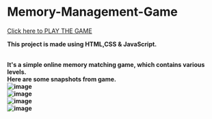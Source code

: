 # Memory-Management-Game
<a href="https://raw.githack.com/lata1912/Memory-Matching-Game/main/index.html">Click here to PLAY THE GAME</a>

<b>This project is made using HTML,CSS & JavaScript.<br><br>

It's a simple online memory matching game, which contains various levels.<br>
Here are some snapshots from game.<br> <b>
![image](https://github.com/user-attachments/assets/b9c58013-6dc2-4268-9b44-28e3aa0a8d35) <br>
![image](https://github.com/user-attachments/assets/72e7097f-33dd-499c-816c-a04103f37ddf) <br>
![image](https://github.com/user-attachments/assets/4f72f0dd-0e32-4748-a726-80787fc09d34) <br>
![image](https://github.com/user-attachments/assets/4e3f7e53-74ea-4bc8-9a37-885e91cf8a3c) <br>




